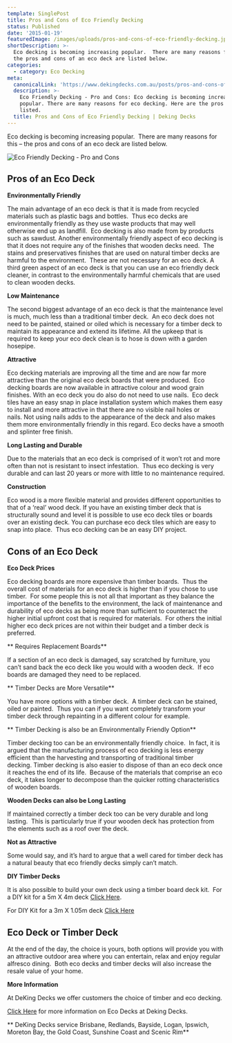 ```yaml
---
template: SinglePost
title: Pros and Cons of Eco Friendly Decking
status: Published
date: '2015-01-19'
featuredImage: /images/uploads/pros-and-cons-of-eco-friendly-decking.jpg
shortDescription: >-
  Eco decking is becoming increasing popular.  There are many reasons for this –
  the pros and cons of an eco deck are listed below.
categories:
  - category: Eco Decking
meta:
  canonicalLink: 'https://www.dekingdecks.com.au/posts/pros-and-cons-of-eco-friendly-decking/'
  description: >-
    Eco Friendly Decking - Pro and Cons: Eco decking is becoming increasing
    popular. There are many reasons for eco decking. Here are the pros and cons
    listed.
  title: Pros and Cons of Eco Friendly Decking | Deking Decks
---
```

Eco decking is becoming increasing popular.  There are many reasons for this – the pros and cons of an eco deck are listed below.

![Eco Friendly Decking - Pro and Cons](/images/uploads/pros-and-cons-of-eco-friendly-decking.jpg)

## Pros of an Eco Deck

**Environmentally Friendly**

The main advantage of an eco deck is that it is made from recycled materials such as plastic bags and bottles.  Thus eco decks are environmentally friendly as they use waste products that may well otherwise end up as landfill.  Eco decking is also made from by products such as sawdust. Another environmentally friendly aspect of eco decking is that it does not require any of the finishes that wooden decks need.  The stains and preservatives finishes that are used on natural timber decks are harmful to the environment.  These are not necessary for an eco deck. A third green aspect of an eco deck is that you can use an eco friendly deck cleaner, in contrast to the environmentally harmful chemicals that are used to clean wooden decks.

**Low Maintenance**

The second biggest advantage of an eco deck is that the maintenance level is much, much less than a traditional timber deck.  An eco deck does not need to be painted, stained or oiled which is necessary for a timber deck to maintain its appearance and extend its lifetime. All the upkeep that is required to keep your eco deck clean is to hose is down with a garden hosepipe.

**Attractive**

Eco decking materials are improving all the time and are now far more attractive than the original eco deck boards that were produced.  Eco decking boards are now available in attractive colour and wood grain finishes. With an eco deck you do also do not need to use nails.  Eco deck tiles have an easy snap in place installation system which makes them easy to install and more attractive in that there are no visible nail holes or nails. Not using nails adds to the appearance of the deck and also makes them more environmentally friendly in this regard. Eco decks have a smooth and splinter free finish.

**Long Lasting and Durable**

Due to the materials that an eco deck is comprised of it won’t rot and more often than not is resistant to insect infestation.  Thus eco decking is very durable and can last 20 years or more with little to no maintenance required.

**Construction**

Eco wood is a more flexible material and provides different opportunities to that of a ‘real’ wood deck. If you have an existing timber deck that is structurally sound and level it is possible to use eco deck tiles or boards over an existing deck. You can purchase eco deck tiles which are easy to snap into place.  Thus eco decking can be an easy DIY project.

## Cons of an Eco Deck

**Eco Deck Prices**

Eco decking boards are more expensive than timber boards.  Thus the overall cost of materials for an eco deck is higher than if you chose to use timber.  For some people this is not all that important as they balance the importance of the benefits to the environment, the lack of maintenance and durability of eco decks as being more than sufficient to counteract the higher initial upfront cost that is required for materials.  For others the initial higher eco deck prices are not within their budget and a timber deck is preferred.

**
Requires Replacement Boards**

If a section of an eco deck is damaged, say scratched by furniture, you can’t sand back the eco deck like you would with a wooden deck.  If eco boards are damaged they need to be replaced.

**
Timber Decks are More Versatile**

You have more options with a timber deck.  A timber deck can be stained, oiled or painted.  Thus you can if you want completely transform your timber deck through repainting in a different colour for example.

**
Timber Decking is also be an Environmentally Friendly Option**

Timber decking too can be an environmentally friendly choice.  In fact, it is argued that the manufacturing process of eco decking is less energy efficient than the harvesting and transporting of traditional timber decking. Timber decking is also easier to dispose of than an eco deck once it reaches the end of its life.  Because of the materials that comprise an eco deck, it takes longer to decompose than the quicker rotting characteristics of wooden boards.

**Wooden Decks can also be Long Lasting**

If maintained correctly a timber deck too can be very durable and long lasting.  This is particularly true if your wooden deck has protection from the elements such as a roof over the deck.

**Not as Attractive**

Some would say, and it’s hard to argue that a well cared for timber deck has a natural beauty that eco friendly decks simply can’t match.

**DIY Timber Decks**

It is also possible to build your own deck using a timber board deck kit.  For a DIY kit for a 5m X 4m deck [Click Here](https://www.dekingdecks.com.au/services/diy-kitset-decks-patios/).

For DIY Kit for a 3m X 1.05m deck [Click Here](https://www.dekingdecks.com.au/services/diy-kitset-decks-patios/)

## Eco Deck or Timber Deck

At the end of the day, the choice is yours, both options will provide you with an attractive outdoor area where you can entertain, relax and enjoy regular alfresco dining.  Both eco decks and timber decks will also increase the resale value of your home.

**More Information**

At DeKing Decks we offer customers the choice of timber and eco decking.

[Click Here](https://www.dekingdecks.com.au/services/eco-decking/) for more information on Eco Decks at Deking Decks.

**
DeKing Decks service Brisbane, Redlands, Bayside, Logan, Ipswich, Moreton Bay, the Gold Coast, Sunshine Coast and Scenic Rim**
